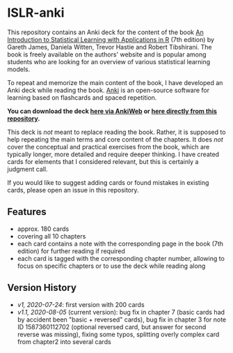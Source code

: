 # ISLR-anki

This repository contains an Anki deck for the content of the book [An Introduction to Statistical Learning with Applications in R](http://faculty.marshall.usc.edu/gareth-james/ISL/) (7th edition) by Gareth James, Daniela Witten, Trevor Hastie and Robert Tibshirani. The book is freely available on the authors' website and is popular among students who are looking for an overview of various statistical learning models.

To repeat and memorize the main content of the book, I have developed an Anki deck while reading the book. [Anki](https://apps.ankiweb.net/) is an open-source software for learning based on flashcards and spaced repetition.

**You can download the deck [here via AnkiWeb](https://ankiweb.net/shared/info/1767251100) or [here directly from this repository](islr-anki-v1-current.apkg).**

This deck is *not* meant to replace reading the book. Rather, it is supposed to help repeating the main terms and core content of the chapters. It does *not* cover the conceptual and practical exercises from the book, which are typically longer, more detailed and require deeper thinking. I have created cards for elements that I considered relevant, but this is certainly a judgment call.

If you would like to suggest adding cards or found mistakes in existing cards, please open an issue in this repository.

## Features

* approx. 180 cards
* covering all 10 chapters
* each card contains a note with the corresponding page in the book (7th edition) for further reading if required
* each card is tagged with the corresponding chapter number, allowing to focus on specific chapters or to use the deck while reading along

## Version History

* *v1, 2020-07-24*: first version with 200 cards
* *v1.1, 2020-08-05* (current version): bug fix in chapter 7 (basic cards had by accident been "basic + reversed" cards), bug fix in chapter 3 for note ID 1587360112702 (optional reversed card, but answer for second reverse was missing), fixing some typos, splitting overly complex card from chapter2 into several cards
